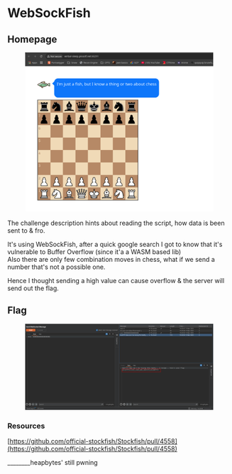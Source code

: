 # WebSockFish

## Homepage

<figure><img src="../../../.gitbook/assets/image (143).png" alt=""><figcaption></figcaption></figure>

The challenge description hints about reading the script, how data is been sent to & fro.

It's using WebSockFish, after a quick google search I got to know that it's vulnerable to Buffer Overflow (since it'a a WASM based lib)\
Also there are only few combination moves in chess, what if we send a number that's not a possible one.

Hence I thought sending a high value can cause overflow & the server will send out the flag.

## Flag

<figure><img src="../../../.gitbook/assets/image (144).png" alt=""><figcaption></figcaption></figure>

### Resources

[https://github.com/official-stockfish/Stockfish/pull/4558](https://github.com/official-stockfish/Stockfish/pull/4558)

\_\_\_\_\_\_\_\_heapbytes' still pwning
